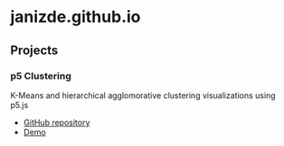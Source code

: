 &nbsp;
# janizde.github.io

## Projects

### p5 Clustering

K-Means and hierarchical agglomorative clustering visualizations using p5.js

* [GitHub repository](https://github.com/janizde/p5-clustering)
* [Demo](/demos/p5-clustering)
